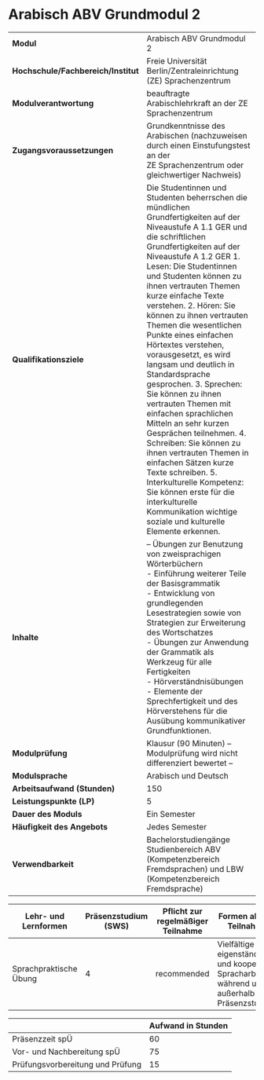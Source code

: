 # Arabisch ABV Grundmodul 2
|                                    |   |
|------------------------------------|---|
|**Modul**                           | Arabisch ABV Grundmodul 2 |
|**Hochschule/Fachbereich/Institut** | Freie Universität Berlin/Zentraleinrichtung (ZE) Sprachenzentrum |
|**Modulverantwortung**              | beauftragte Arabischlehrkraft an der ZE Sprachenzentrum |
|**Zugangsvoraussetzungen**          | Grundkenntnisse des Arabischen (nachzuweisen durch einen Einstufungstest an der<br>ZE Sprachenzentrum oder gleichwertiger Nachweis) |
|**Qualifikationsziele**             | Die Studentinnen und Studenten beherrschen die mündlichen Grundfertigkeiten auf der Niveaustufe A 1.1 GER und die schriftlichen Grundfertigkeiten auf der Niveaustufe A 1.2 GER 1. Lesen: Die Studentinnen und Studenten können zu ihnen vertrauten Themen kurze einfache Texte verstehen. 2. Hören: Sie können zu ihnen vertrauten Themen die wesentlichen Punkte eines einfachen Hörtextes verstehen, vorausgesetzt, es wird langsam und deutlich in Standardsprache gesprochen. 3. Sprechen: Sie können zu ihnen vertrauten Themen mit einfachen sprachlichen Mitteln an sehr kurzen Gesprächen teilnehmen. 4. Schreiben: Sie können zu ihnen vertrauten Themen in einfachen Sätzen kurze Texte schreiben. 5. Interkulturelle Kompetenz: Sie können erste für die interkulturelle Kommunikation wichtige soziale und kulturelle Elemente erkennen. |
|**Inhalte**                         | – Übungen zur Benutzung von zweisprachigen Wörterbüchern<br>- Einführung weiterer Teile der Basisgrammatik<br>- Entwicklung von grundlegenden Lesestrategien sowie von Strategien zur Erweiterung des Wortschatzes<br>- Übungen zur Anwendung der Grammatik als Werkzeug für alle Fertigkeiten<br>- Hörverständnisübungen<br>- Elemente der Sprechfertigkeit und des Hörverstehens für die Ausübung kommunikativer Grundfunktionen. |
|**Modulprüfung**                    | Klausur (90 Minuten) – Modulprüfung wird nicht differenziert bewertet – |
|**Modulsprache**                    | Arabisch und Deutsch |
|**Arbeitsaufwand (Stunden)**        | 150 |
|**Leistungspunkte (LP)**            | 5 |
|**Dauer des Moduls**                | Ein Semester |
|**Häufigkeit des Angebots**         | Jedes Semester |
|**Verwendbarkeit**                  | Bachelorstudiengänge Studienbereich ABV (Kompetenzbereich<br>Fremdsprachen) und LBW (Kompetenzbereich Fremdsprache) |

| Lehr- und Lernformen | Präsenzstudium <br> (SWS) | Pflicht zur regelmäßiger Teilnahme | Formen aktiver Teilnahme |
| ---------------------|---------------------------|------------------------------------|------------------------- |
| Sprachpraktische Übung | 4                         | recommended                        | Vielfältige eigenständige und kooperative Spracharbeit während und außerhalb der Präsenzstunden |

|   | Aufwand in Stunden |
| - |--------------------|
| Präsenzzeit spÜ                          | 60    |
| Vor- und Nachbereitung spÜ               | 75    |
| Prüfungsvorbereitung und Prüfung         | 15    |
